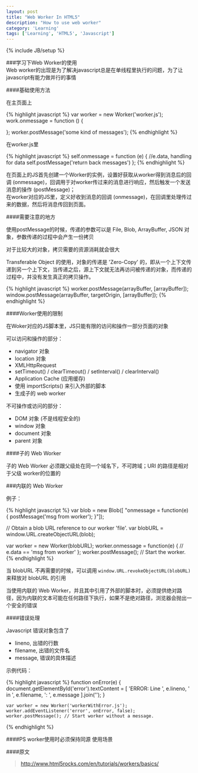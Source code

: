 ```yaml
---
layout: post
title: "Web Worker In HTML5"
description: "How to use web worker"
category: 'Learning' 
tags: ['Learning', 'HTML5', 'Javascript']
---
```

{% include JB/setup %}

###学习下Web Worker的使用  
Web worker的出现是为了解决javascript总是在单线程里执行的问题，为了让javascript有能力做并行的事情

####基础使用方法

在主页面上

{% highlight javascript %}
var worker = new Worker('worker.js');
work.onmessage = function () {

};
worker.postMessage('some kind of messages');
{% endhighlight %}  

在worker.js里 

{% highlight javascript %}
self.onmessage = function (e) {
    //e.data, handling for data
    self.postMessage('return back messages')
};
{% endhighlight %}  

在页面上的JS首先创建一个Worker的实例，设置好获取从worker得到消息后的回调 (onmessage)，回调用于对worker传过来的消息进行响应，然后触发一个发送消息的操作 (postMessage)；  
在worker对应的JS里，定义好收到消息的回调 (onmessage)，在回调里处理传过来的数据，然后将消息传回到页面。

####需要注意的地方

使用postMessage的时候，传递的参数可以是 File, Blob, ArrayBuffer, JSON 对象，参数传递的过程中会产生一份拷贝 

对于比较大的对象，拷贝需要的资源消耗就会很大

Transferable Object 的使用，对象的传递是 'Zero-Copy' 的，即从一个上下文传递到另一个上下文，当传递之后，源上下文就无法再访问被传递的对象，而传递的过程中，并没有发生真正的拷贝操作。

{% highlight javascript %}
worker.postMessage(arrayBuffer, [arrayBuffer]);
window.postMessage(arrayBuffer, targetOrigin, [arrayBuffer]);
{% endhighlight %}  

####Worker使用的限制

在Woker对应的JS脚本里，JS只能有限的访问和操作一部分页面的对象

可以访问和操作的部分：
*  navigator 对象
*  location 对象
*  XMLHttpRequest
*  setTimeout() / clearTimeout() / setInterval() / clearInterval()
*  Application Cache (应用缓存)
*  使用 importScripts() 来引入外部的脚本
*  生成子的 web worker

不可操作或访问的部分：
*  DOM 对象 (不是线程安全的)
*  window 对象
*  document 对象
*  parent 对象

####子的 Web Worker

子的 Web Worker 必须跟父级处在同一个域名下，不可跨域；URI 的路径是相对于父级 worker的位置的

###内联的 Web Worker

例子：

{% highlight javascript %}
var blob = new Blob([
    "onmessage = function(e) { postMessage('msg from worker'); }"]);

// Obtain a blob URL reference to our worker 'file'.
var blobURL = window.URL.createObjectURL(blob);

var worker = new Worker(blobURL);
worker.onmessage = function(e) {
  // e.data == 'msg from worker'
  };
worker.postMessage(); // Start the worker.
{% endhighlight %}  

当 blobURL 不再需要的时候，可以调用 `window.URL.revokeObjectURL(blobURL)` 来释放对 blobURL 的引用

当使用内联的 Web Worker，并且其中引用了外部的脚本时，必须提供绝对路径，因为内联的文本可能在任何路径下执行，如果不是绝对路径，浏览器会抛出一个安全的错误

####错误处理

Javascript 错误对象包含了
*  lineno, 出错的行数
*  filename, 出错的文件名
*  message, 错误的具体描述

示例代码：

{% highlight javascript %}
    function onError(e) {
        document.getElementById('error').textContent = [
        'ERROR: Line ', e.lineno, ' in ', e.filename, ': ', e.message
        ].join('');
    }

    var worker = new Worker('workerWithError.js');
    worker.addEventListener('error', onError, false);
    worker.postMessage(); // Start worker without a message.
{% endhighlight %}  

####PS
worker使用时必须保持同源
使用场景

####原文
> http://www.html5rocks.com/en/tutorials/workers/basics/
